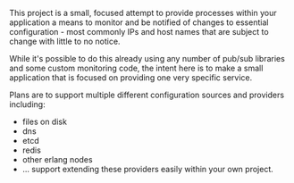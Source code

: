 
This project is a small, focused attempt to provide processes within
your application a means to monitor and be notified of changes to essential configuration -
most commonly IPs and host names that are subject to change with little to no notice.

While it's possible to do this already using any number of pub/sub
libraries and some custom monitoring code, the intent here is to make
a small application that is focused on providing one very specific service.

Plans are to support multiple different configuration sources and
providers including:

* files on disk
* dns
* etcd
* redis
* other erlang nodes
* ... support extending these providers easily within your own project.



